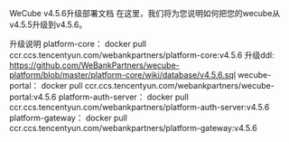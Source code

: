 WeCube v4.5.6升级部署文档
在这里，我们将为您说明如何把您的wecube从v4.5.5升级到v4.5.6。

升级说明
platform-core：
docker pull ccr.ccs.tencentyun.com/webankpartners/platform-core:v4.5.6
升级ddl: https://github.com/WeBankPartners/wecube-platform/blob/master/platform-core/wiki/database/v4.5.6.sql
wecube-portal：
docker pull ccr.ccs.tencentyun.com/webankpartners/wecube-portal:v4.5.6
platform-auth-server：
docker pull ccr.ccs.tencentyun.com/webankpartners/platform-auth-server:v4.5.6
platform-gateway：
docker pull ccr.ccs.tencentyun.com/webankpartners/platform-gateway:v4.5.6